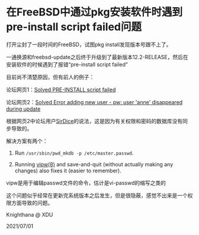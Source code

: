 # 在FreeBSD中通过pkg安装软件时遇到pre-install script failed问题

  打开尘封了一段时间的FreeBSD，试图pkg install发现版本号跟不上了。
  
  一通换源和freebsd-update之后终于升级到了最新版本12.2-RELEASE，然后在安装软件的时候遇到了报错“pre-install script failed”

  目前尚不清楚原因，但有前人的例子：

  论坛网页1：[Solved PRE-INSTALL script failed](https://forums.freebsd.org/threads/pre-install-script-failed.69547/)

  论坛网页2：[Solved Error adding new user - pw: user 'anne' disappeared during update](https://forums.freebsd.org/threads/error-adding-new-user-pw-user-anne-disappeared-during-update.59525/#post-341447)

  根据网页2中论坛用户[SirDice](https://forums.freebsd.org/members/sirdice.1677/)的说法，这是因为有关权限和密码的数据库没有同步导致的。

  解决方案有两个：

  1. Run `/usr/sbin/pwd_mkdb -p /etc/master.passwd`.

  2. Running [vipw(8)](https://www.freebsd.org/cgi/man.cgi?query=vipw&sektion=8&manpath=freebsd-release-ports) and save-and-quit (without actually making any changes) also fixes it (easier to remember).

  vipw是用于编辑passwd文件的命令，估计是vi-passwd的缩写之类的
  
  这个问题似乎经常在更新完系统版本之后发生，但是很隐蔽，感觉不出来是一个权限方面导致的问题。

  Knighthana @ XDU

  2021/07/01
